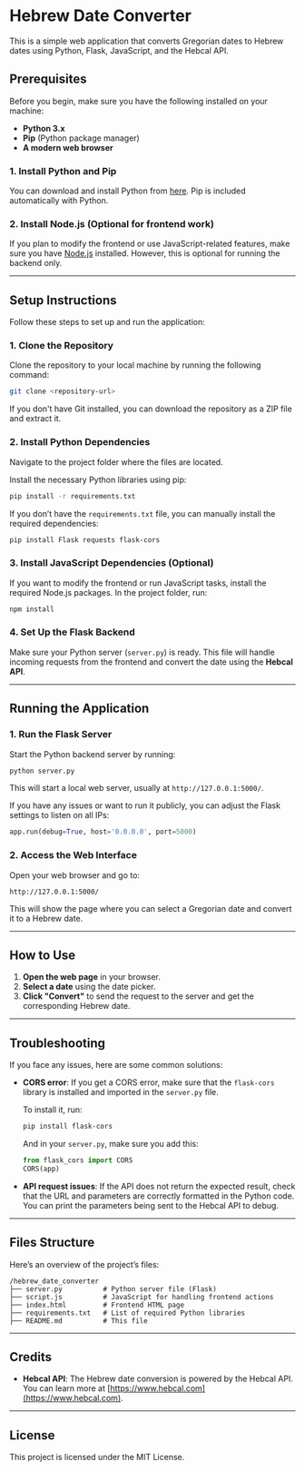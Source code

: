 
# Hebrew Date Converter

This is a simple web application that converts Gregorian dates to Hebrew dates using Python, Flask, JavaScript, and the Hebcal API.

## Prerequisites

Before you begin, make sure you have the following installed on your machine:

- **Python 3.x**
- **Pip** (Python package manager)
- **A modern web browser**

### 1. Install Python and Pip
You can download and install Python from [here](https://www.python.org/downloads/). Pip is included automatically with Python.

### 2. Install Node.js (Optional for frontend work)
If you plan to modify the frontend or use JavaScript-related features, make sure you have [Node.js](https://nodejs.org/) installed. However, this is optional for running the backend only.

---

## Setup Instructions

Follow these steps to set up and run the application:

### 1. Clone the Repository

Clone the repository to your local machine by running the following command:

```bash
git clone <repository-url>
```

If you don't have Git installed, you can download the repository as a ZIP file and extract it.

### 2. Install Python Dependencies

Navigate to the project folder where the files are located.

Install the necessary Python libraries using pip:

```bash
pip install -r requirements.txt
```

If you don’t have the `requirements.txt` file, you can manually install the required dependencies:

```bash
pip install Flask requests flask-cors
```

### 3. Install JavaScript Dependencies (Optional)

If you want to modify the frontend or run JavaScript tasks, install the required Node.js packages. In the project folder, run:

```bash
npm install
```

### 4. Set Up the Flask Backend

Make sure your Python server (`server.py`) is ready. This file will handle incoming requests from the frontend and convert the date using the **Hebcal API**.

---

## Running the Application

### 1. Run the Flask Server

Start the Python backend server by running:

```bash
python server.py
```

This will start a local web server, usually at `http://127.0.0.1:5000/`.

If you have any issues or want to run it publicly, you can adjust the Flask settings to listen on all IPs:

```python
app.run(debug=True, host='0.0.0.0', port=5000)
```

### 2. Access the Web Interface

Open your web browser and go to:

```
http://127.0.0.1:5000/
```

This will show the page where you can select a Gregorian date and convert it to a Hebrew date.

---

## How to Use

1. **Open the web page** in your browser.
2. **Select a date** using the date picker.
3. **Click "Convert"** to send the request to the server and get the corresponding Hebrew date.

---

## Troubleshooting

If you face any issues, here are some common solutions:

- **CORS error**: If you get a CORS error, make sure that the `flask-cors` library is installed and imported in the `server.py` file.
  
  To install it, run:

  ```bash
  pip install flask-cors
  ```

  And in your `server.py`, make sure you add this:

  ```python
  from flask_cors import CORS
  CORS(app)
  ```

- **API request issues**: If the API does not return the expected result, check that the URL and parameters are correctly formatted in the Python code. You can print the parameters being sent to the Hebcal API to debug.

---

## Files Structure

Here’s an overview of the project’s files:

```
/hebrew_date_converter
├── server.py          # Python server file (Flask)
├── script.js          # JavaScript for handling frontend actions
├── index.html         # Frontend HTML page
├── requirements.txt   # List of required Python libraries
├── README.md          # This file
```

---

## Credits

- **Hebcal API**: The Hebrew date conversion is powered by the Hebcal API. You can learn more at [https://www.hebcal.com](https://www.hebcal.com).

---

## License

This project is licensed under the MIT License.
